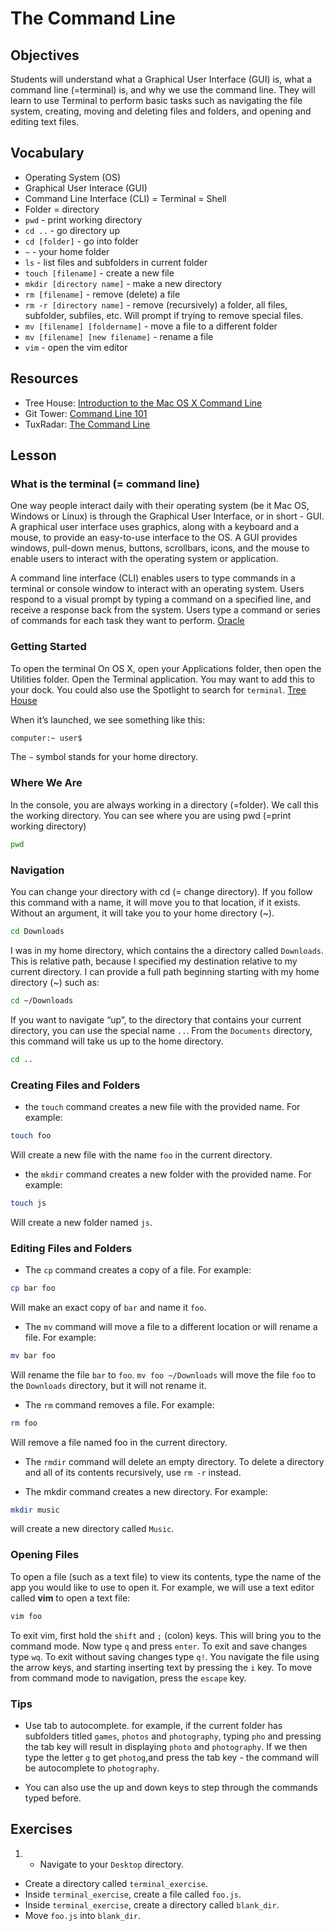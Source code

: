 # The Command Line

## Objectives

Students will understand what a Graphical User Interface (GUI) is, what a command line (=terminal) is, and why we use the command line. They will learn to use Terminal to perform basic tasks such as navigating the file system, creating, moving and deleting files and folders, and opening and editing text files.

## Vocabulary

* Operating System (OS)
* Graphical User Interace (GUI)
* Command Line Interface (CLI) = Terminal = Shell
* Folder = directory
* `pwd` - print working directory
* `cd ..` - go directory up
* `cd [folder]` - go into folder
* `~` - your home folder
* `ls` - list files and subfolders in current folder
* `touch [filename]` - create a new file
* `mkdir [directory name]` - make a new directory
* `rm [filename]` - remove (delete) a file
* `rm -r [directory name]` - remove (recursively) a folder, all files, subfolder, subfiles, etc. Will prompt if trying to remove special files.
* `mv [filename] [foldername]` - move a file to a different folder
* `mv [filename] [new filename]` - rename a file
* `vim` - open the vim editor

## Resources

* Tree House: [Introduction to the Mac OS X Command Line](http://blog.teamtreehouse.com/introduction-to-the-mac-os-x-command-line)
* Git Tower: [Command Line 101](https://www.git-tower.com/learn/git/ebook/en/command-line/appendix/command-line-101)
* TuxRadar: [The Command Line](http://tuxradar.com/content/lpi-learn-linux-and-get-certified-part-5-command-line)

## Lesson

### What is the terminal (= command line)

One way people interact daily with their operating system (be it Mac OS, Windows or Linux) is through the Graphical User Interface, or in short - GUI. A graphical user interface uses graphics, along with a keyboard and a mouse, to provide an easy-to-use interface to the OS. A GUI provides windows, pull-down menus, buttons, scrollbars, icons, and the mouse to enable users to interact with the operating system or application.

A command line interface (CLI) enables users to type commands in a terminal or console window to interact with an operating system. Users respond to a visual prompt by typing a command on a specified line, and receive a response back from the system. Users type a command or series of commands for each task they want to perform. [Oracle](https://docs.oracle.com/cd/E19683-01/806-7612/startup-78447/index.html)

### Getting Started

To open the terminal On OS X, open your Applications folder, then open the Utilities folder. Open the Terminal application. You may want to add this to your dock. You could also use the Spotlight to search for `terminal`. [Tree House](http://blog.teamtreehouse.com/introduction-to-the-mac-os-x-command-line)

When it’s launched, we see something like this:

```bash
computer:~ user$
```

The `~` symbol stands for your home directory.

### Where We Are

In the console, you are always working in a directory (=folder). We call this the working directory. You can see where you are using pwd (=print working directory)

```bash
pwd
```

### Navigation

You can change your directory with cd (= change directory). If you follow this command with a name, it will move you to that location, if it exists. Without an argument, it will take you to your home directory (~).

```bash
cd Downloads
```

I was in my home directory, which contains the a directory called `Downloads`. This is relative path, because I specified my destination relative to my current directory. I can provide a full path beginning starting with my home directory (~) such as:

```bash
cd ~/Downloads
```

If you want to navigate “up”, to the directory that contains your current directory, you can use the special name `..`. From the `Documents` directory, this command will take us up to the home directory.

```bash
cd ..
```

### Creating Files and Folders

* the `touch` command creates a new file with the provided name. For example:

```bash
touch foo
```

Will create a new file with the name `foo` in the current directory.

* the `mkdir` command creates a new folder with the provided name. For example:

```bash
touch js
```

Will create a new folder named `js`.

### Editing Files and Folders

* The `cp` command creates a copy of a file. For example:

```bash
cp bar foo
```

Will make an exact copy of `bar` and name it `foo`.

* The `mv` command will move a file to a different location or will rename a file. For example:

```bash
mv bar foo
```

Will rename the file `bar` to `foo`. `mv foo ~/Downloads` will move the file `foo` to the `Downloads` directory, but it will not rename it.

* The `rm` command removes a file. For example:

```bash
rm foo
```

Will remove a file named foo in the current directory.

* The `rmdir` command will delete an empty directory. To delete a directory and all of its contents recursively, use `rm -r` instead.

* The mkdir command creates a new directory. For example:

```bash
mkdir music
```

will create a new directory called `Music`.

### Opening Files

To open a file (such as a text file) to view its contents, type the name of the app you would like to use to open it. For example, we will use a text editor called **vim** to open a text file:

```bash
vim foo
```

To exit vim, first hold the `shift` and `;` (colon) keys. This will bring you to the command mode. Now type `q` and press `enter`. To exit and save changes type `wq`. To exit without saving changes type `q!`. You  navigate the file using the arrow keys, and starting inserting text by pressing the `i` key. To move from command mode to navigation, press the `escape` key.

### Tips

* Use tab to autocomplete. for example, if the current folder has subfolders titled `games`, `photos` and `photography`, typing `pho` and pressing the tab key will result in displaying `photo` and `photography`. If we then type the letter `g` to get `photog`,and press the tab key - the command will be autocomplete to `photography`.

* You can also use the up and down keys to step through the commands typed before.

## Exercises

1. * Navigate to your `Desktop` directory.
* Create a directory called `terminal_exercise`.
* Inside `terminal_exercise`, create a file called `foo.js`.
* Inside `terminal_exercise`, create a directory called `blank_dir`.
* Move `foo.js` into `blank_dir`.